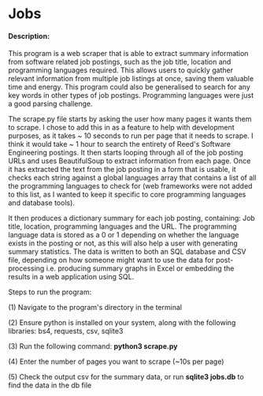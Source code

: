 # Jobs

#### Description:

This program is a web scraper that is able to extract summary information from software related job postings, such as the job title, location and programming languages required. This allows users to quickly gather relevant information from multiple job listings at once, saving them valuable time and energy. This program could also be generalised to search for any key words in other types of job postings. Programming languages were just a good parsing challenge.

The scrape.py file starts by asking the user how many pages it wants them to scrape. I chose to add this in as a feature to help with development purposes, as it takes ~ 10 seconds to run per page that it needs to scrape. I think it would take ~ 1 hour to search the entirety of Reed's Software Engineering postings. It then starts looping through all of the job posting URLs and uses BeautifulSoup to extract information from each page. Once it has extracted the text from the job posting in a form that is usable, it checks each string against a global languages array that contains a list of all the programming languages to check for (web frameworks were not added to this list, as I wanted to keep it specific to core programming languages and database tools).

It then produces a dictionary summary for each job posting, containing: Job title, location, programming languages and the URL. The programming language data is stored as a 0 or 1 depending on whether the language exists in the posting or not, as this will also help a user with generating summary statistics. The data is written to both an SQL database and CSV file, depending on how someone might want to use the data for post-processing i.e. producing summary graphs in Excel or embedding the results in a web application using SQL.


Steps to run the program:

(1) Navigate to the program's directory in the terminal

(2) Ensure python is installed on your system, along with the following libraries: bs4, requests, csv, sqlite3

(3) Run the following command: **python3 scrape.py**

(4) Enter the number of pages you want to scrape (~10s per page)

(5) Check the output csv for the summary data, or run **sqlite3 jobs.db** to find the data in the db file


